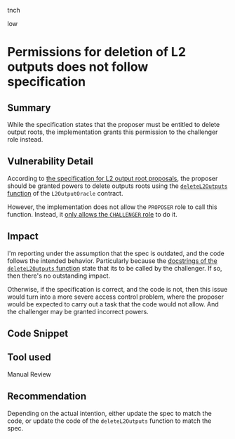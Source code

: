tnch

low

# Permissions for deletion of L2 outputs does not follow specification

## Summary

While the specification states that the proposer must be entitled to delete output roots, the implementation grants this permission to the challenger role instead.

## Vulnerability Detail

According to [the specification for L2 output root proposals](https://github.com/sherlock-audit/2023-01-optimism/blob/main/optimism/specs/proposals.md#proposing-l2-output-commitments), the proposer should be granted powers to delete outputs roots using the [`deleteL2Outputs` function](https://github.com/sherlock-audit/2023-01-optimism/blob/main/optimism/packages/contracts-bedrock/contracts/L1/L2OutputOracle.sol#L128) of the `L2OutputOracle` contract.

However, the implementation does not allow the `PROPOSER` role to call this function. Instead, it [only allows the `CHALLENGER` role](https://github.com/sherlock-audit/2023-01-optimism/blob/main/optimism/packages/contracts-bedrock/contracts/L1/L2OutputOracle.sol#L129-L132) to do it.

## Impact

I'm reporting under the assumption that the spec is outdated, and the code follows the intended behavior. Particularly because the [docstrings of the `deleteL2Outputs` function](https://github.com/sherlock-audit/2023-01-optimism/blob/main/optimism/packages/contracts-bedrock/contracts/L1/L2OutputOracle.sol#L122) state that its to be called by the challenger. If so, then there's no outstanding impact.

Otherwise, if the specification is correct, and the code is not, then this issue would turn into a more severe access control problem, where the proposer would be expected to carry out a task that the code would not allow. And the challenger may be granted incorrect powers.

## Code Snippet

## Tool used

Manual Review

## Recommendation

Depending on the actual intention, either update the spec to match the code, or update the code of the `deleteL2Outputs` function to match the spec.
